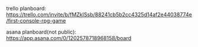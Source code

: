 trello planboard:
https://trello.com/invite/b/fMZkISsb/88241cb5b2cc4325d14af2e44038774e/first-console-rpg-game

asana planboard(not public):
https://app.asana.com/0/1202578718968158/board
